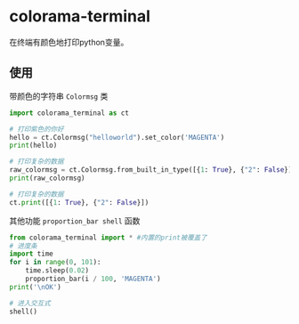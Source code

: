 # colorama-terminal

在终端有颜色地打印python变量。


## 使用

带颜色的字符串 `Colormsg` 类

```python
import colorama_terminal as ct

# 打印紫色的你好
hello = ct.Colormsg("helloworld").set_color('MAGENTA')
print(hello)

# 打印复杂的数据
raw_colormsg = ct.Colormsg.from_built_in_type([{1: True}, {"2": False}])
print(raw_colormsg)

# 打印复杂的数据
ct.print([{1: True}, {"2": False}])
```

其他功能  `proportion_bar shell` 函数

```python
from colorama_terminal import * #内置的print被覆盖了
# 进度条
import time
for i in range(0, 101):
    time.sleep(0.02)
    proportion_bar(i / 100, 'MAGENTA')
print('\nOK')

# 进入交互式
shell()
```
